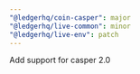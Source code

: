 ```yaml
---
"@ledgerhq/coin-casper": major
"@ledgerhq/live-common": minor
"@ledgerhq/live-env": patch
---
```


Add support for casper 2.0
